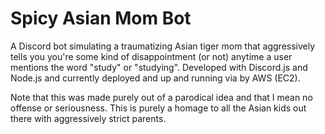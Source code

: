 # Spicy Asian Mom Bot
A Discord bot simulating a traumatizing Asian tiger mom that aggressively tells you you're some kind of disappointment (or not) anytime a user mentions the word "study" or "studying". Developed with Discord.js and Node.js and currently deployed and up and running via by AWS (EC2). 

Note that this was made purely out of a parodical idea and that I mean no offense or seriousness. This is purely a homage to all the Asian kids out there with aggressively strict parents. 
